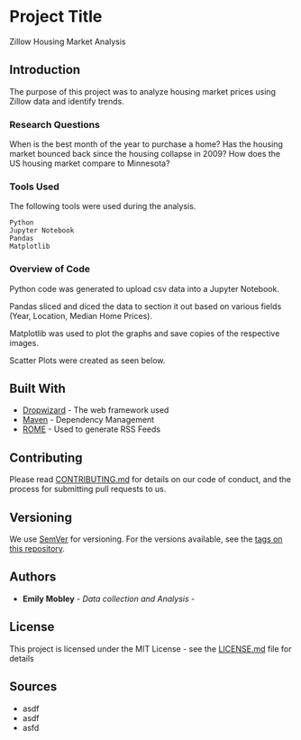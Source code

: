# Project Title

Zillow Housing Market Analysis

## Introduction

The purpose of this project was to analyze housing market prices using Zillow data and identify trends.  

### Research Questions

When is the best month of the year to purchase a home?
Has the housing market bounced back since the housing collapse in 2009?
How does the US housing market compare to Minnesota?

### Tools Used

The following tools were used during the analysis.

```
Python
Jupyter Notebook
Pandas
Matplotlib
```


### Overview of Code

Python code was generated to upload csv data into a Jupyter Notebook.  

Pandas sliced and diced the data to section it out based on various fields (Year, Location, Median Home Prices).

Matplotlib was used to plot the graphs and save copies of the respective images.  

Scatter Plots were created as seen below.  

## Built With

* [Dropwizard](http://www.dropwizard.io/1.0.2/docs/) - The web framework used
* [Maven](https://maven.apache.org/) - Dependency Management
* [ROME](https://rometools.github.io/rome/) - Used to generate RSS Feeds

## Contributing

Please read [CONTRIBUTING.md](https://gist.github.com/PurpleBooth/b24679402957c63ec426) for details on our code of conduct, and the process for submitting pull requests to us.

## Versioning

We use [SemVer](http://semver.org/) for versioning. For the versions available, see the [tags on this repository](https://github.com/your/project/tags). 

## Authors

* **Emily Mobley** - *Data collection and Analysis* - 

## License

This project is licensed under the MIT License - see the [LICENSE.md](LICENSE.md) file for details

## Sources

* asdf
* asdf
* asfd

